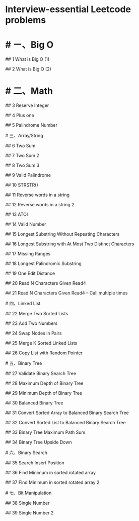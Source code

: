 # Interview-essential Leetcode problems 

# \# ㄧ、Big O

\#\# 1 What is Big O \(1\)      

\#\# 2 What is Big O \(2\)      

# \# 二、Math

\#\# 3 Reserve Integer      

\#\# 4 Plus one      

\#\# 5 Palindrome Number      

\# 三、Array/String

\#\# 6 Two Sum      

\#\# 7 Two Sum 2      

\#\# 8 Two Sum 3      

\#\# 9 Valid Palindrome      

\#\# 10 STRSTR\(\)      

\#\# 11 Reverse words in a string      

\#\# 12 Reverse words in a string 2      

\#\# 13 ATOI      

\#\# 14 Valid Number      

\#\# 15 Longest Substring Without Repeating Characters      

\#\# 16 Longest Substring with At Most Two Distinct Characters      

\#\# 17 Missing Ranges      

\#\# 18 Longest Palindromic Substring      

\#\# 19 One Edit Distance      

\#\# 20 Read N Characters Given Read4      

\#\# 21 Read N Characters Given Read4 – Call multiple times      

\# 四、Linked List

\#\# 22 Merge Two Sorted Lists      

\#\# 23 Add Two Numbers      

\#\# 24 Swap Nodes in Pairs      

\#\# 25 Merge K Sorted Linked Lists      

\#\# 26 Copy List with Random Pointer      

\# 五、Binary Tree

\#\# 27 Validate Binary Search Tree      

\#\# 28 Maximum Depth of Binary Tree      

\#\# 29 Minimum Depth of Binary Tree      

\#\# 30 Balanced Binary Tree      

\#\# 31 Convert Sorted Array to Balanced Binary Search Tree      

\#\# 32 Convert Sorted List to Balanced Binary Search Tree      

\#\# 33 Binary Tree Maximum Path Sum      

\#\# 34 Binary Tree Upside Down      

\# 六、Binary Search

\#\# 35 Search Insert Position      

\#\# 36 Find Minimum in sorted rotated array      

\#\# 37 Find Minimum in sorted rotated array 2      

\# 七、Bit Manipulation

\#\# 38 Single Number      

\#\# 39 Single Number 2      





